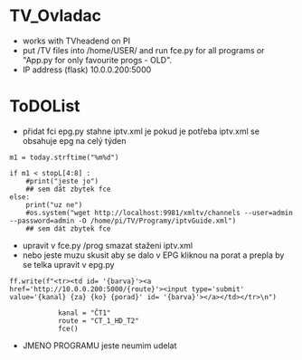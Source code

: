 # TV_Ovladac

- works with TVheadend on PI
- put /TV files into /home/USER/ and run fce.py for all programs or "App.py for only favourite progs - OLD".
- IP address (flask) 10.0.0.200:5000

# ToDOList
- přidat fci epg.py stahne iptv.xml je pokud je potřeba iptv.xml se obsahuje epg na celý týden

```
m1 = today.strftime("%m%d")

if m1 < stopL[4:8] :
    #print("jeste jo")
    ## sem dát zbytek fce
else:
    print("uz ne")
    #os.system("wget http://localhost:9981/xmltv/channels --user=admin --password=admin -O /home/pi/TV/Programy/iptvGuide.xml")
    ## sem dát zbytek fce
```
- upravit v fce.py /prog
    smazat staženi iptv.xml
- nebo jeste muzu skusit aby se dalo v EPG kliknou na porat a prepla by se telka
upravit v epg.py
```
ff.write(f"<tr><td id= '{barva}'><a href='http://10.0.0.200:5000/{route}'><input type='submit' value='{kanal} {za} {ko} {porad}' id= '{barva}'></a></td></tr>\n")

            kanal = "ČT1"
            route = "CT_1_HD_T2"
            fce()
```
- JMENO PROGRAMU jeste neumim udelat
